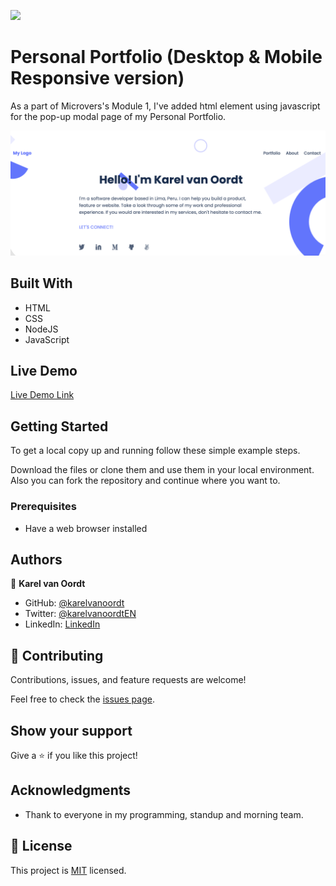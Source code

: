 ![](https://img.shields.io/badge/Microverse-blueviolet)

# Personal Portfolio (Desktop & Mobile Responsive version)

As a part of Microvers's Module 1, I've added html element using javascript for the pop-up modal page of my Personal Portfolio. 

![screenshot](./desktop.png)


## Built With

- HTML
- CSS
- NodeJS
- JavaScript

## Live Demo

[Live Demo Link](https://karelvanoordt.github.io/Personal-Portfolio/)


## Getting Started

To get a local copy up and running follow these simple example steps.

Download the files or clone them and use them in your local environment. Also you can fork the repository and continue where you want to.



### Prerequisites

- Have a web browser installed

## Authors

👤 **Karel van Oordt**

- GitHub: [@karelvanoordt](https://github.com/karelvanoordt)
- Twitter: [@karelvanoordtEN](https://twitter.com/karelvanoordtEN)
- LinkedIn: [LinkedIn](https://linkedin.com/in/karelvanoordt)



## 🤝 Contributing

Contributions, issues, and feature requests are welcome!

Feel free to check the [issues page](../../issues/).

## Show your support

Give a ⭐️ if you like this project!

## Acknowledgments

- Thank to everyone in my programming, standup and morning team.


## 📝 License

This project is [MIT](./MIT.md) licensed.
